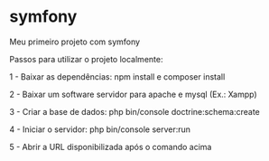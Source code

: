 # symfony
Meu primeiro projeto com symfony

Passos para utilizar o projeto localmente:

1 - Baixar as dependências: npm install e composer install

2 - Baixar um software servidor para apache e mysql (Ex.: Xampp)

3 - Criar a base de dados: php bin/console doctrine:schema:create

4 - Iniciar o servidor: php bin/console server:run

5 - Abrir a URL disponibilizada após o comando acima
